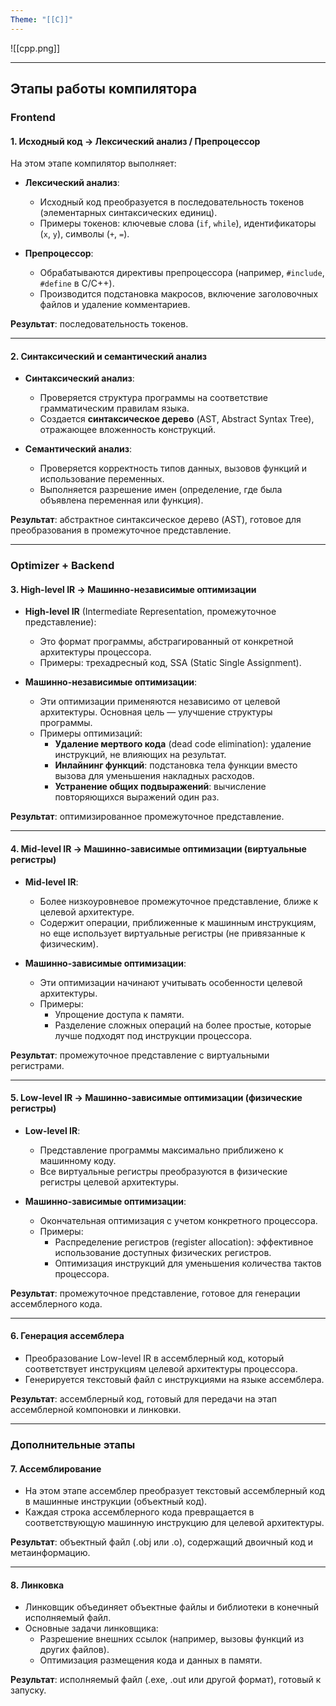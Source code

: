 ```yaml
---
Theme: "[[C]]"
---
```

![[cpp.png]]

---
## Этапы работы компилятора

### Frontend

#### 1. Исходный код → Лексический анализ / Препроцессор

На этом этапе компилятор выполняет:

- **Лексический анализ**:
    
    - Исходный код преобразуется в последовательность токенов (элементарных синтаксических единиц).
    - Примеры токенов: ключевые слова (`if`, `while`), идентификаторы (`x`, `y`), символы (`+`, `=`).
- **Препроцессор**:
    
    - Обрабатываются директивы препроцессора (например, `#include`, `#define` в C/C++).
    - Производится подстановка макросов, включение заголовочных файлов и удаление комментариев.

**Результат**: последовательность токенов.

---

#### 2. Синтаксический и семантический анализ

- **Синтаксический анализ**:
    
    - Проверяется структура программы на соответствие грамматическим правилам языка.
    - Создается **синтаксическое дерево** (AST, Abstract Syntax Tree), отражающее вложенность конструкций.
- **Семантический анализ**:
    
    - Проверяется корректность типов данных, вызовов функций и использование переменных.
    - Выполняется разрешение имен (определение, где была объявлена переменная или функция).

**Результат**: абстрактное синтаксическое дерево (AST), готовое для преобразования в промежуточное представление.

---

### Optimizer + Backend

#### 3. High-level IR → Машинно-независимые оптимизации

- **High-level IR** (Intermediate Representation, промежуточное представление):
    
    - Это формат программы, абстрагированный от конкретной архитектуры процессора.
    - Примеры: трехадресный код, SSA (Static Single Assignment).
- **Машинно-независимые оптимизации**:
    
    - Эти оптимизации применяются независимо от целевой архитектуры. Основная цель — улучшение структуры программы.
    - Примеры оптимизаций:
        - **Удаление мертвого кода** (dead code elimination): удаление инструкций, не влияющих на результат.
        - **Инлайнинг функций**: подстановка тела функции вместо вызова для уменьшения накладных расходов.
        - **Устранение общих подвыражений**: вычисление повторяющихся выражений один раз.

**Результат**: оптимизированное промежуточное представление.

---

#### 4. Mid-level IR → Машинно-зависимые оптимизации (виртуальные регистры)

- **Mid-level IR**:
    
    - Более низкоуровневое промежуточное представление, ближе к целевой архитектуре.
    - Содержит операции, приближенные к машинным инструкциям, но еще использует виртуальные регистры (не привязанные к физическим).
- **Машинно-зависимые оптимизации**:
    
    - Эти оптимизации начинают учитывать особенности целевой архитектуры.
    - Примеры:
        - Упрощение доступа к памяти.
        - Разделение сложных операций на более простые, которые лучше подходят под инструкции процессора.

**Результат**: промежуточное представление с виртуальными регистрами.

---

#### 5. Low-level IR → Машинно-зависимые оптимизации (физические регистры)

- **Low-level IR**:
    
    - Представление программы максимально приближено к машинному коду.
    - Все виртуальные регистры преобразуются в физические регистры целевой архитектуры.
- **Машинно-зависимые оптимизации**:
    
    - Окончательная оптимизация с учетом конкретного процессора.
    - Примеры:
        - Распределение регистров (register allocation): эффективное использование доступных физических регистров.
        - Оптимизация инструкций для уменьшения количества тактов процессора.

**Результат**: промежуточное представление, готовое для генерации ассемблерного кода.

---

#### 6. Генерация ассемблера

- Преобразование Low-level IR в ассемблерный код, который соответствует инструкциям целевой архитектуры процессора.
- Генерируется текстовый файл с инструкциями на языке ассемблера.

**Результат**: ассемблерный код, готовый для передачи на этап ассемблерной компоновки и линковки.

---

### Дополнительные этапы

#### 7. Ассемблирование

- На этом этапе ассемблер преобразует текстовый ассемблерный код в машинные инструкции (объектный код).
- Каждая строка ассемблерного кода превращается в соответствующую машинную инструкцию для целевой архитектуры.

**Результат**: объектный файл (.obj или .o), содержащий двоичный код и метаинформацию.

---

#### 8. Линковка

- Линковщик объединяет объектные файлы и библиотеки в конечный исполняемый файл.
- Основные задачи линковщика:
    - Разрешение внешних ссылок (например, вызовы функций из других файлов).
    - Оптимизация размещения кода и данных в памяти.

**Результат**: исполняемый файл (.exe, .out или другой формат), готовый к запуску.
